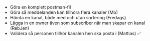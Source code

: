 - Göra en komplett postman-fil
- Göra så meddelanden kan tillhöra flera kanaler (Mo)
- Hämta en kanal, både med och utan sortering (Fredags)
- Lägga in en owner även som subscriber när man skapar en kanal (RebJen)
- Validera så personen tillhör kanalen hen ska posta i (Mattias) ✅
